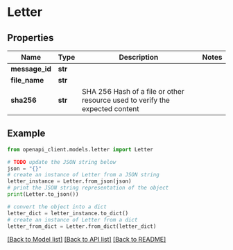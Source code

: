 # Letter


## Properties

Name | Type | Description | Notes
------------ | ------------- | ------------- | -------------
**message_id** | **str** |  | 
**file_name** | **str** |  | 
**sha256** | **str** | SHA 256 Hash of a file or other resource used to verify the expected content | 

## Example

```python
from openapi_client.models.letter import Letter

# TODO update the JSON string below
json = "{}"
# create an instance of Letter from a JSON string
letter_instance = Letter.from_json(json)
# print the JSON string representation of the object
print(Letter.to_json())

# convert the object into a dict
letter_dict = letter_instance.to_dict()
# create an instance of Letter from a dict
letter_from_dict = Letter.from_dict(letter_dict)
```
[[Back to Model list]](../README.md#documentation-for-models) [[Back to API list]](../README.md#documentation-for-api-endpoints) [[Back to README]](../README.md)


